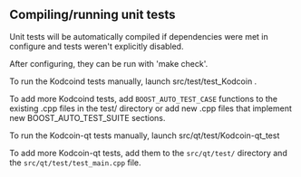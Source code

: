 Compiling/running unit tests
------------------------------------

Unit tests will be automatically compiled if dependencies were met in configure
and tests weren't explicitly disabled.

After configuring, they can be run with 'make check'.

To run the Kodcoind tests manually, launch src/test/test_Kodcoin .

To add more Kodcoind tests, add `BOOST_AUTO_TEST_CASE` functions to the existing
.cpp files in the test/ directory or add new .cpp files that
implement new BOOST_AUTO_TEST_SUITE sections.

To run the Kodcoin-qt tests manually, launch src/qt/test/Kodcoin-qt_test

To add more Kodcoin-qt tests, add them to the `src/qt/test/` directory and
the `src/qt/test/test_main.cpp` file.

